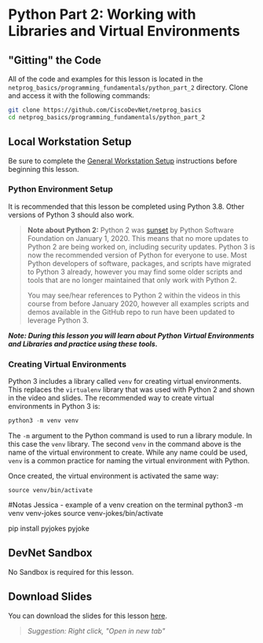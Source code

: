 # Python Part 2: Working with Libraries and Virtual Environments

## "Gitting" the Code
All of the code and examples for this lesson is located in the `netprog_basics/programming_fundamentals/python_part_2` directory.  Clone and access it with the following commands:

```bash
git clone https://github.com/CiscoDevNet/netprog_basics
cd netprog_basics/programming_fundamentals/python_part_2
```

## Local Workstation Setup
Be sure to complete the [General Workstation Setup](https://github.com/CiscoDevNet/netprog_basics/blob/master/readme_resources/workstation_setup.md) instructions before beginning this lesson.  

### Python Environment Setup
It is recommended that this lesson be completed using Python 3.8.  Other versions of Python 3 should also work.

> **Note about Python 2:** Python 2 was [sunset](https://www.python.org/doc/sunset-python-2/) by Python Software Foundation on January 1, 2020. This means that no more updates to Python 2 are being worked on, including security updates.  Python 3 is now the recommended version of Python for everyone to use. Most Python developers of software, packages, and scripts have migrated to Python 3 already, however you may find some older scripts and tools that are no longer maintained that only work with Python 2.
>
> You may see/hear references to Python 2 within the videos in this course from before January 2020, however all examples scripts and demos available in the GitHub repo to run have been updated to leverage Python 3.

***Note: During this lesson you will learn about Python Virtual Environments and Libraries and practice using these tools.***

### Creating Virtual Environments
Python 3 includes a library called `venv` for creating virtual environments. This replaces the `virtualenv` library that was used with Python 2 and shown in the video and slides. The recommended way to create virtual environments in Python 3 is:

```python
python3 -m venv venv
```

The `-m` argument to the Python command is used to run a library module. In this case the `venv` library.  The second `venv` in the command above is the name of the virtual environment to create.  While any name could be used, `venv` is a common practice for naming the virtual environment with Python.

Once created, the virtual environment is activated the same way:

```
source venv/bin/activate

```

#Notas Jessica - example of a venv creation on the terminal
python3 -m venv venv-jokes
source venv-jokes/bin/activate

  pip install pyjokes
  pyjoke


  

## DevNet Sandbox
No Sandbox is required for this lesson.

## Download Slides

You can download the slides for this lesson [here](https://developer.cisco.com/fileMedia/download/c4e972fd-ce42-3ea6-b957-316472c37c5e).

> *Suggestion: Right click, "Open in new tab"*
